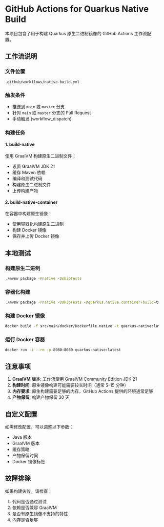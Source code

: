 # GitHub Actions for Quarkus Native Build

本项目包含了用于构建 Quarkus 原生二进制镜像的 GitHub Actions 工作流配置。

## 工作流说明

### 文件位置
`.github/workflows/native-build.yml`

### 触发条件
- 推送到 `main` 或 `master` 分支
- 针对 `main` 或 `master` 分支的 Pull Request
- 手动触发 (workflow_dispatch)

### 构建任务

#### 1. build-native
使用 GraalVM 构建原生二进制文件：
- 设置 GraalVM JDK 21
- 缓存 Maven 依赖
- 编译和测试代码
- 构建原生二进制文件
- 上传构建产物

#### 2. build-native-container
在容器中构建原生镜像：
- 使用容器化构建原生二进制
- 构建 Docker 镜像
- 保存并上传 Docker 镜像

## 本地测试

### 构建原生二进制
```bash
./mvnw package -Pnative -DskipTests
```

### 容器化构建
```bash
./mvnw package -Pnative -DskipTests -Dquarkus.native.container-build=true
```

### 构建 Docker 镜像
```bash
docker build -f src/main/docker/Dockerfile.native -t quarkus-native:latest .
```

### 运行 Docker 容器
```bash
docker run -i --rm -p 8080:8080 quarkus-native:latest
```

## 注意事项

1. **GraalVM 版本**: 工作流使用 GraalVM Community Edition JDK 21
2. **构建时间**: 原生镜像构建可能需要较长时间（通常 5-15 分钟）
3. **内存要求**: 原生构建需要足够的内存，GitHub Actions 提供的环境通常足够
4. **产物保留**: 构建产物保留 30 天

## 自定义配置

如需修改配置，可以调整以下参数：
- Java 版本
- GraalVM 版本
- 缓存策略
- 产物保留时间
- Docker 镜像标签

## 故障排除

如果构建失败，请检查：
1. 代码是否通过测试
2. 依赖是否兼容 GraalVM
3. 是否有原生镜像不支持的特性
4. 内存是否足够